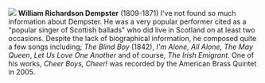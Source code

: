 ![](/images/williamdempster.jpg)
**William Richardson Dempster** (1809-1871) I've not found so much information about Dempster. He was a very popular performer cited as a "popular singer of Scottish ballads" who did live in Scotland on at least two occasions. Despite the lack of biographical information, he composed quite a few songs including; *The Blind Boy* (1842), *I'm Alone, All Alone*, *The May Queen*, *Let Us Love One Another* and of course, *The Irish Emigrant*. One of his works, *Cheer Boys, Cheer!* was recorded by the American Brass Quintet in 2005.